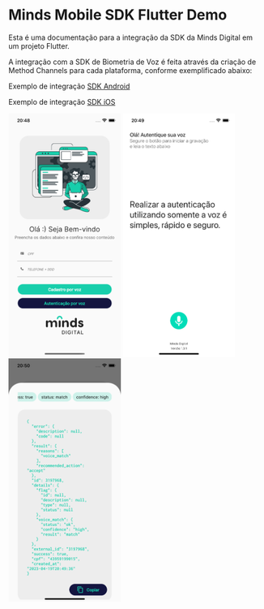
# Minds Mobile SDK Flutter Demo

Esta é uma documentação para a integração da SDK da Minds Digital em um projeto Flutter.

A integração com a SDK de Biometria de Voz é feita através da criação de Method Channels para cada plataforma, conforme exemplificado abaixo:

Exemplo de integração [SDK Android](/android)

Exemplo de integração [SDK iOS](/ios)

 <img height="480px" src="assets/images/1.png"> <img height="480px" src="assets/images/2.png"> <img height="480px" src="assets/images/3.png">


